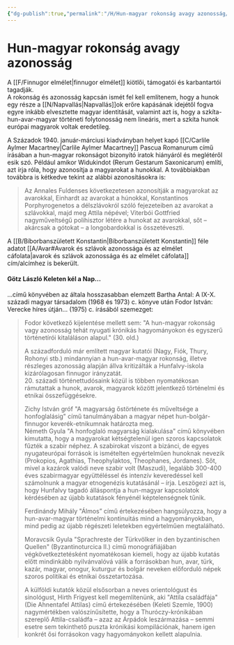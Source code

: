 ```yaml
---
{"dg-publish":true,"permalink":"/H/Hun-magyar rokonság avagy azonosság/","title":"Hun-magyar rokonság avagy azonosság","created":"2024-03-01T21:37","updated":"2024-10-25T21:52"}
---
```



# Hun-magyar rokonság avagy azonosság

  

A [[F/Finnugor elmélet\|finnugor elmélet]] kiötlői, támogatói és karbantartói tagadják.  
A rokonság és azonosság kapcsán ismét fel kell említenem, hogy a hunok egy része a [[N/Napvallás\|Napvallás]]ok erőre kapásának idejétől fogva egyre inkább elvesztette magyar identitását, valamint azt is, hogy a szkíta-hun-avar-magyar történeti folytonosság nem lineáris, mert a szkíta hunok európai magyarok voltak eredetileg.  

A Századok 1940. január-márciusi kiadványban helyet kapó [[C/Carlile Aylmer Macartney\|Carlile Aylmer Macartney]] Pascua Romanurum című írásában a hun-magyar rokonságot bizonyító iratok hiányáról és meglétéről esik szó. Például amikor Widukindot (Rerum Gestarum Saxonicarum) említi, azt írja róla, hogy azonosítja a magyarokat a hunokkal. A továbbiakban továbbra is kétkedve tekint az alábbi azonosításokra is:  
> Az Annales Fuldenses következetesen azonosítják a magyarokat az avarokkal, Einhardt az avarokat a húnokkal, Konstantinos Porphyrogenetos a délszlávokról szóló fejezeteiben az avarokat a szlávokkal, majd meg Attila népével; Viterbói Gottfried nagyműveltségű polihisztor létére a hunokat az avarokkal, sőt – akárcsak a gótokat – a longobardokkal is összetéveszti.  

A [[B/Bíborbanszületett Konstantin\|Bíborbanszületett Konstantin]] féle adatot [[A/Avar#Avarok és szlávok azonossága és az elmélet cáfolata\|avarok és szlávok azonossága és az elmélet cáfolata]] cím/alcímhez is bekerült.  

#### Götz László Keleten kél a Nap...

...című könyvében az általa hosszasabban elemzett Bartha Antal: A IX-X. századi magyar társadalom (1968 és 1973) c. könyve után Fodor István: Verecke híres útján... (1975) c. írásából szemezget:  
> Fodor következő kijelentése mellett sem: "A hun-magyar rokonság vagy azonosság tehát nyugati krónikás hagyományokon és egyszerű történetírói kitaláláson alapul." (30. old.)
>
> A századforduló már említett magyar kutatói (Nagy, Fiók, Thury, Rohonyi stb.) mindannyian a hun-avar-magyar rokonság, illetve részleges azonosság alapján állva kritizálták a Hunfalvy-iskola kizárólagosan finnugor irányzatát.  
> 20\. századi történettudósaink közül is többen nyomatékosan rámutattak a hunok, avarok, magyarok között jelentkező történelmi és etnikai összefüggésekre.
>
> Zichy István gróf "A magyarság őstörténete és műveltsége a honfoglalásig" című tanulmányában a magyar népet hun-bolgár-finnugor keverék-etnikumnak határozta meg.  
> Németh Gyula "A honfoglaló magyarság kialakulása" című könyvében kimutatta, hogy a magyarokat kétségtelenül igen szoros kapcsolatok fűzték a szabir néphez. A szabirokat viszont a bizánci, de egyes nyugateurópai források is ismételten egyértelműen hunoknak nevezik (Prokopios, Agathias, Theophylaktos, Theophanes, Jordanes). Sőt, mivel a kazárok valódi neve szabir volt (Maszudi), legalább 300-400 éves szabirmagyar együttéléssel és intenzív keveredéssel kell számolnunk a magyar etnogenézis kutatásánál – írja. Leszögezi azt is, hogy Hunfalvy tagadó álláspontja a hun-magyar kapcsolatok kérdésében az újabb kutatások fényénél képtelenségnek tűnik.
>
> Ferdinándy Mihály "Álmos” című értekezésében hangsúlyozza, hogy a hun-avar-magyar történelmi kontinuitás mind a hagyományokban, mind pedig az újabb régészeti leletekben egyértelműen megtalálható.
>
> Moravcsik Gyula "Sprachreste der Türkvölker in den byzantinischen Quellen" (Byzantinoturcica II.) című monográfiájában végkövetkeztetésként nyomatékosan kiemeli, hogy az újabb kutatás előtt mindinkább nyilvánvalóvá válik a forrásokban hun, avar, türk, kazár, magyar, onogur, kuturgur és bolgár neveken előforduló népek szoros politikai és etnikai összetartozása.
>
> A külföldi kutatók közül elsősorban a neves orientológust és sinológust, Hirth Frigyest kell megemlítenünk, aki "Attila családfája" (Die Ahnentafel Attilas) című értekezésében (Keleti Szemle, 1900) nagymértékben valószínűsítette, hogy a Thuróczy-krónikában szereplő Attila-családfa – azaz az Árpádok leszármazása – semmi esetre sem tekinthető puszta krónikási kompilációnak, hanem igen konkrét ősi forrásokon vagy hagyományokon kellett alapulnia.  